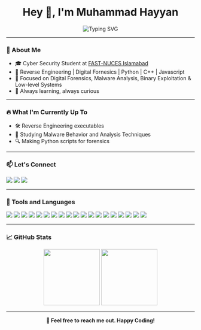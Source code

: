 <h1 align="center">Hey 👋, I'm Muhammad Hayyan</h1>

<p align="center">
  <img src="https://readme-typing-svg.demolab.com?font=Hack&size=24&pause=1000&color=00F7FF&center=true&width=450&lines=Please+go+through+my+projects;Malware+Analyst+In+Progress;Always+Building+%F0%9F%9A%80" alt="Typing SVG" />
</p>

---

### 🧠 About Me
- 🎓 Cyber Security Student at [FAST-NUCES Islamabad](https://nu.edu.pk/)
- 🐍 Reverse Engineering | Digital Fornesics | Python | C++ | Javascript
- 🎯 Focused on Digital Forensics, Malware Analysis, Binary Exploitation & Low-level Systems
- 🚀 Always learning, always curious

---

### 🔥 What I'm Currently Up To
- 🛠️ Reverse Engineering executables
- 🧬 Studying Malware Behavior and Analysis Techniques
- 🔍 Making Python scripts for forensics
---

### 📫 Let's Connect
<p align="left">
  <a href="mailto:muhammadhayyan000@gmail.com"><img src="https://img.shields.io/badge/Email-D14836?style=flat-square&logo=gmail&logoColor=white"/></a>
  <a href="https://www.linkedin.com/in/muhammad-hayyan-844788362/"><img src="https://img.shields.io/badge/LinkedIn-0077B5?style=flat-square&logo=linkedin&logoColor=white"/></a>
  <a href="https://www.instagram.com/hayyan_zoro/">
  <img src="https://img.shields.io/badge/Instagram-E4405F?style=flat-square&logo=instagram&logoColor=white"/>
</a>

</p>

---

### 🧰 Tools and Languages
<p align="left">
  <img src="https://img.shields.io/badge/C-00599C?style=for-the-badge&logo=c&logoColor=white"/>
  <img src="https://img.shields.io/badge/C++-00599C?style=for-the-badge&logo=cplusplus&logoColor=white"/>
  <img src="https://img.shields.io/badge/Python-3776AB?style=for-the-badge&logo=python&logoColor=white"/>
  <img src="https://img.shields.io/badge/R-276DC3?style=for-the-badge&logo=r&logoColor=white"/>
  <img src="https://img.shields.io/badge/Java-ED8B00?style=for-the-badge&logo=java&logoColor=white"/>
  <img src="https://img.shields.io/badge/JavaScript-F7DF1E?style=for-the-badge&logo=javascript&logoColor=black"/>
  <img src="https://img.shields.io/badge/Assembly-6E4C13?style=for-the-badge&logoColor=white"/>
  <img src="https://img.shields.io/badge/Linux-FCC624?style=for-the-badge&logo=linux&logoColor=black"/>
  <img src="https://img.shields.io/badge/MongoDB-47A248?style=for-the-badge&logo=mongodb&logoColor=white"/>
  <img src="https://img.shields.io/badge/Express.js-000000?style=for-the-badge&logo=express&logoColor=white"/>
  <img src="https://img.shields.io/badge/React-61DAFB?style=for-the-badge&logo=react&logoColor=black"/>
  <img src="https://img.shields.io/badge/Node.js-339933?style=for-the-badge&logo=nodedotjs&logoColor=white"/>
  <img src="https://img.shields.io/badge/Git-F05032?style=for-the-badge&logo=git&logoColor=white"/>
  <img src="https://img.shields.io/badge/Bootstrap-7952B3?style=for-the-badge&logo=bootstrap&logoColor=white"/>
  <img src="https://img.shields.io/badge/MySQL-4479A1?style=for-the-badge&logo=mysql&logoColor=white"/>
  <img src="https://img.shields.io/badge/Bash-4EAA25?style=for-the-badge&logo=gnubash&logoColor=white"/>
  <img src="https://img.shields.io/badge/Ghidra-FE5000?style=for-the-badge&logo=ghidra&logoColor=white"/>
  <img src="https://img.shields.io/badge/Wireshark-1679A7?style=for-the-badge&logo=wireshark&logoColor=white"/>
  <img src="https://img.shields.io/badge/Burp%20Suite-FF6600?style=for-the-badge&logo=burpsuite&logoColor=white"/>

</p>

---

### 📈 GitHub Stats
<div align="center">
  <img src="https://github-readme-stats.vercel.app/api?username=muhammad-hayyan&show_icons=true&theme=radical&hide_border=true&count_private=true" height="150" />
  <img src="https://github-readme-stats.vercel.app/api/top-langs/?username=muhammad-hayyan&layout=compact&theme=radical&hide_border=true" height="150"/>
</div>

---

<div align="center">



**🤝 Feel free to reach me out. Happy Coding!**

</div>
